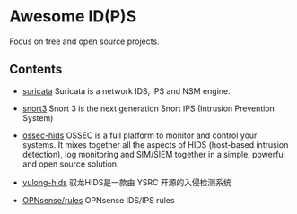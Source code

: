 # Awesome ID(P)S
Focus on free and open source projects.

## Contents

- [suricata](https://github.com/OISF/suricata) Suricata is a network IDS, IPS and NSM engine.

- [snort3](https://github.com/snort3/snort3) Snort 3 is the next generation Snort IPS (Intrusion Prevention System)

- [ossec-hids](https://github.com/ossec/ossec-hids) OSSEC is a full platform to monitor and control your systems. It mixes together all the aspects of HIDS (host-based intrusion detection), log monitoring and SIM/SIEM together in a simple, powerful and open source solution.

- [yulong-hids](https://github.com/ysrc/yulong-hids) 驭龙HIDS是一款由 YSRC 开源的入侵检测系统
-  [OPNsense/rules](https://github.com/opnsense/rules) OPNsense IDS/IPS rules
